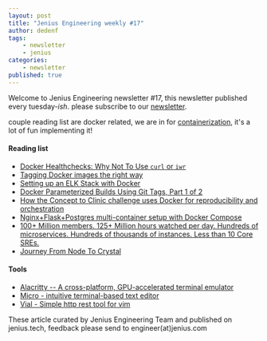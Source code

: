 ```yaml
---
layout: post
title: "Jenius Engineering weekly #17"
author: dedenf
tags:
    - newsletter
    - jenius
categories:
    - newsletter
published: true
---
```


Welcome to Jenius Engineering newsletter #17, this newsletter published every tuesday-*ish*. please subscribe to our [newsletter](http://jenius.tech/newsletter).

couple reading list are docker related, we are in for [containerization](https://en.wikipedia.org/wiki/Containerization), it's a lot of fun implementing it!

#### Reading list

- [Docker Healthchecks: Why Not To Use `curl` or `iwr`](https://blog.sixeyed.com/docker-healthchecks-why-not-to-use-curl-or-iwr/)
- [Tagging Docker images the right way](https://container-solutions.com/tagging-docker-images-the-right-way/)
- [Setting up an ELK Stack with Docker](http://rcpaterson.co.uk/blog/test/setting-up-an-elk-stack-with-docker/)
- [Docker Parameterized Builds Using Git Tags, Part 1 of 2](https://objectpartners.com/2017/09/20/docker-parameterized-builds-using-git-tags-part-1-of-2/)
- [How the Concept to Clinic challenge uses Docker for reproducibility and orchestration](http://blog.drivendata.org/2017/09/20/docker-for-concept-to-clinic-challenge/)
- [Nginx+Flask+Postgres multi-container setup with Docker Compose](http://www.ameyalokare.com/docker/2017/09/20/nginx-flask-postgres-docker-compose.html)
- [100+ Million members. 125+ Million hours watched per day. Hundreds of microservices. Hundreds of thousands of instances. Less than 10 Core SREs.](https://www.linkedin.com/pulse/100-million-members-125-hours-watched-per-day-hundreds-probst/)
- [Journey From Node To Crystal](https://www.duodesign.co.uk/blog/from-node-to-crystal/)

#### Tools
- [Alacritty -- A cross-platform, GPU-accelerated terminal emulator](https://github.com/jwilm/alacritty)
- [Micro - intuitive terminal-based text editor](https://micro-editor.github.io/index.html)
- [Vial - Simple http rest tool for vim](https://github.com/baverman/vial-http)

These article curated by Jenius Engineering Team and published on jenius.tech, feedback please send to engineer(at)jenius.com   